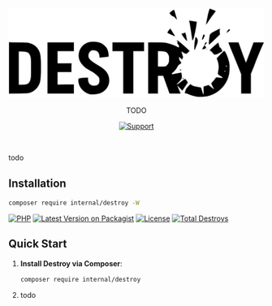 <div align="center">

![Destroy](./resources/logo.svg)

</div>

<p align="center">TODO</p>

<div align="center">

[![Support](https://img.shields.io/static/v1?style=flat-square&label=Support&message=%E2%9D%A4&logo=GitHub&color=%23fe0086)](https://patreon.com/roxblnfk)

</div>

<br />

todo

## Installation

```bash
composer require internal/destroy -W
```

[![PHP](https://img.shields.io/packagist/php-v/internal/destroy.svg?style=flat-square&logo=php)](https://packagist.org/packages/internal/destroy)
[![Latest Version on Packagist](https://img.shields.io/packagist/v/internal/destroy.svg?style=flat-square&logo=packagist)](https://packagist.org/packages/internal/destroy)
[![License](https://img.shields.io/packagist/l/internal/destroy.svg?style=flat-square)](LICENSE.md)
[![Total Destroys](https://img.shields.io/packagist/dt/internal/destroy.svg?style=flat-square)](https://packagist.org/packages/internal/destroy/stats)

## Quick Start

1. **Install Destroy via Composer**:

    ```bash
    composer require internal/destroy
    ```

2. todo
